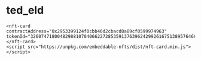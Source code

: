 
# ted_eld

    <nft-card
    contractAddress="0x2953399124f0cbb46d2cbacd8a89cf0599974963"
    tokenId="326074718004829881070406622728535913763962429926167513895764663892210352148">
    </nft-card>
    <script src="https://unpkg.com/embeddable-nfts/dist/nft-card.min.js"></script>
